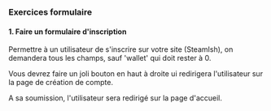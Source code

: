 
### Exercices formulaire

#### 1. Faire un formulaire d'inscription

Permettre à un utilisateur de s'inscrire sur votre site (SteamIsh), on demandera tous les champs, sauf 'wallet' qui doit rester à 0.

Vous devrez faire un joli bouton en haut à droite ui redirigera l'utilisateur sur la page de création de compte.

A sa soumission, l'utilisateur sera redirigé sur la page d'accueil.

